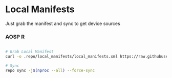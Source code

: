 # Local Manifests #
Just grab the manifest and sync to get device sources
### AOSP R ###

```bash

# Grab Local Manifest
curl -o .repo/local_manifests/local_manifests.xml https://raw.githubusercontent.com/naufalw/local_manifests/master/eleven.xml --create-dirs

# Sync
repo sync -j$(nproc --all) --force-sync
```
